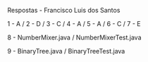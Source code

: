 Respostas - Francisco Luis dos Santos

1 - A / 2 - D / 3 - C / 4 - A / 5 - A / 6 - C / 7 - E

8 - NumberMixer.java / NumberMixerTest.java

9 - BinaryTree.java / BinaryTreeTest.java
